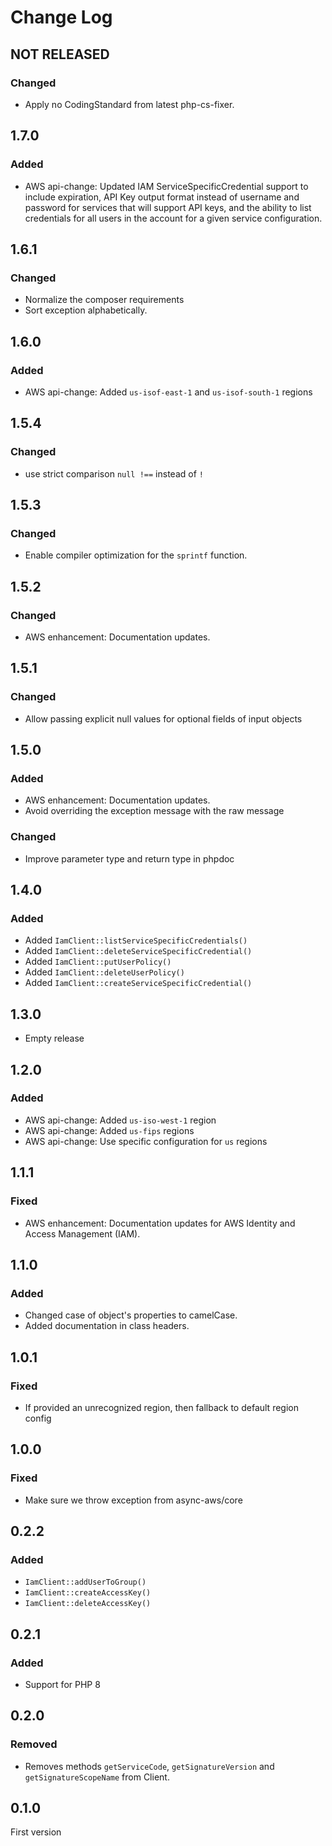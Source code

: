 # Change Log

## NOT RELEASED

### Changed

- Apply no CodingStandard from latest php-cs-fixer.

## 1.7.0

### Added

- AWS api-change: Updated IAM ServiceSpecificCredential support to include expiration, API Key output format instead of username and password for services that will support API keys, and the ability to list credentials for all users in the account for a given service configuration.

## 1.6.1

### Changed

- Normalize the composer requirements
- Sort exception alphabetically.

## 1.6.0

### Added

- AWS api-change: Added `us-isof-east-1` and `us-isof-south-1` regions

## 1.5.4

### Changed

- use strict comparison `null !==` instead of `!`

## 1.5.3

### Changed

- Enable compiler optimization for the `sprintf` function.

## 1.5.2

### Changed

- AWS enhancement: Documentation updates.

## 1.5.1

### Changed

- Allow passing explicit null values for optional fields of input objects

## 1.5.0

### Added

- AWS enhancement: Documentation updates.
- Avoid overriding the exception message with the raw message

### Changed

- Improve parameter type and return type in phpdoc

## 1.4.0

### Added

- Added `IamClient::listServiceSpecificCredentials()`
- Added `IamClient::deleteServiceSpecificCredential()`
- Added `IamClient::putUserPolicy()`
- Added `IamClient::deleteUserPolicy()`
- Added `IamClient::createServiceSpecificCredential()`

## 1.3.0

- Empty release

## 1.2.0

### Added

- AWS api-change: Added `us-iso-west-1` region
- AWS api-change: Added `us-fips` regions
- AWS api-change: Use specific configuration for `us` regions

## 1.1.1

### Fixed

- AWS enhancement: Documentation updates for AWS Identity and Access Management (IAM).

## 1.1.0

### Added

- Changed case of object's properties to camelCase.
- Added documentation in class headers.

## 1.0.1

### Fixed

- If provided an unrecognized region, then fallback to default region config

## 1.0.0

### Fixed

- Make sure we throw exception from async-aws/core

## 0.2.2

### Added

- `IamClient::addUserToGroup()`
- `IamClient::createAccessKey()`
- `IamClient::deleteAccessKey()`

## 0.2.1

### Added

- Support for PHP 8

## 0.2.0

### Removed

- Removes methods `getServiceCode`, `getSignatureVersion` and `getSignatureScopeName` from Client.

## 0.1.0

First version
